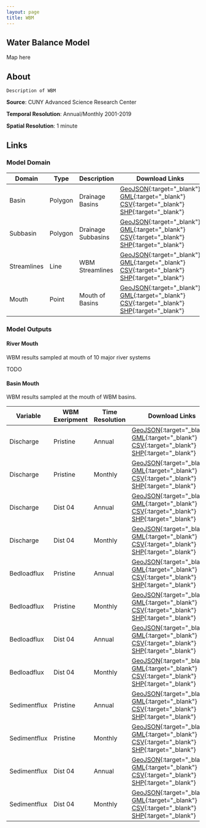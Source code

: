 ```yaml
---
layout: page
title: WBM 
---
```


## Water Balance Model

Map here

## About

`Description of WBM`

__Source__: CUNY Advanced Science Research Center 

__Temporal Resolution__: Annual/Monthly 2001-2019

__Spatial Resolution__: 1 minute 

## Links

### Model Domain 


| Domain | Type | Description | Download Links |
| ------ | ---- | ----------- | -------------- |
| Basin | Polygon | Drainage Basins | [GeoJSON](https://chartows.environmentalcrossroads.net/chart/ows?service=WFS&version=2.0.0&request=GetFeature&typeName=chart%3Ahydrostn30_basin_01min&outputFormat=application%2Fjson){:target="_blank"} [GML](https://chartows.environmentalcrossroads.net/chart/ows?service=WFS&version=2.0.0&request=GetFeature&typeName=chart%3Ahydrostn30_basin_01min&outputFormat=GML3){:target="_blank"} [CSV](https://chartows.environmentalcrossroads.net/chart/ows?service=WFS&version=2.0.0&request=GetFeature&typeName=chart%3Ahydrostn30_basin_01min&outputFormat=csv){:target="_blank"} [SHP](https://chartows.environmentalcrossroads.net/chart/ows?service=WFS&version=2.0.0&request=GetFeature&typeName=chart%3Ahydrostn30_basin_01min&outputFormat=shape-zip){:target="_blank"} |
| Subbasin | Polygon | Drainage Subbasins | [GeoJSON](https://chartows.environmentalcrossroads.net/chart/ows?service=WFS&version=2.0.0&request=GetFeature&typeName=chart%3Ahydrostn30_subbasin_01min&outputFormat=application%2Fjson){:target="_blank"} [GML](https://chartows.environmentalcrossroads.net/chart/ows?service=WFS&version=2.0.0&request=GetFeature&typeName=chart%3Ahydrostn30_subbasin_01min&outputFormat=GML3){:target="_blank"} [CSV](https://chartows.environmentalcrossroads.net/chart/ows?service=WFS&version=2.0.0&request=GetFeature&typeName=chart%3Ahydrostn30_subbasin_01min&outputFormat=csv){:target="_blank"} [SHP](https://chartows.environmentalcrossroads.net/chart/ows?service=WFS&version=2.0.0&request=GetFeature&typeName=chart%3Ahydrostn30_subbasin_01min&outputFormat=shape-zip){:target="_blank"} |
| Streamlines | Line | WBM Streamlines | [GeoJSON](https://chartows.environmentalcrossroads.net/chart/ows?service=WFS&version=2.0.0&request=GetFeature&typeName=chart%3Ahydrostn30_streamline_01min&outputFormat=application%2Fjson){:target="_blank"} [GML](https://chartows.environmentalcrossroads.net/chart/ows?service=WFS&version=2.0.0&request=GetFeature&typeName=chart%3Ahydrostn30_streamline_01min&outputFormat=GML3){:target="_blank"} [CSV](https://chartows.environmentalcrossroads.net/chart/ows?service=WFS&version=2.0.0&request=GetFeature&typeName=chart%3Ahydrostn30_streamline_01min&outputFormat=csv){:target="_blank"} [SHP](https://chartows.environmentalcrossroads.net/chart/ows?service=WFS&version=2.0.0&request=GetFeature&typeName=chart%3Ahydrostn30_streamline_01min&outputFormat=shape-zip){:target="_blank"} |
| Mouth | Point | Mouth of Basins | [GeoJSON](https://chartows.environmentalcrossroads.net/chart/ows?service=WFS&version=2.0.0&request=GetFeature&typeName=chart%3Ahydrostn30_mouth_01min&outputFormat=application%2Fjson){:target="_blank"} [GML](https://chartows.environmentalcrossroads.net/chart/ows?service=WFS&version=2.0.0&request=GetFeature&typeName=chart%3Ahydrostn30_mouth_01min&outputFormat=GML3){:target="_blank"} [CSV](https://chartows.environmentalcrossroads.net/chart/ows?service=WFS&version=2.0.0&request=GetFeature&typeName=chart%3Ahydrostn30_mouth_01min&outputFormat=csv){:target="_blank"} [SHP](https://chartows.environmentalcrossroads.net/chart/ows?service=WFS&version=2.0.0&request=GetFeature&typeName=chart%3Ahydrostn30_mouth_01min&outputFormat=shape-zip){:target="_blank"} |

### Model Outputs

#### River Mouth
WBM results sampled at mouth of 10 major river systems

TODO

#### Basin Mouth
WBM results sampled at the mouth of WBM basins.

| Variable      | WBM Exeripment | Time Resolution | Download Links                                                                                                                                                                                                                                                                                                                                                                                                                                                                                                                                                                                                                                                                                                                                                                                                                                                                                                                      |
| ------------- | -------------- | --------------- | --------------                                                                                                                                                                                                                                                                                                                                                                                                                                                                                                                                                                                                                                                                                                                                                                                                                                                                                                                      |
| Discharge     | Pristine       | Annual          | [GeoJSON](https://chartows.environmentalcrossroads.net/chart/ows?service=WFS&version=2.0.0&request=GetFeature&typeName=chart%3Abasinmouth_discharge_annual_terra-wbmsed-prist_01min_w&outputFormat=application%2Fjson){:target="_blank"} [GML](https://chartows.environmentalcrossroads.net/chart/ows?service=WFS&version=2.0.0&request=GetFeature&typeName=chart%3Abasinmouth_discharge_annual_terra-wbmsed-prist_01min_w&outputFormat=GML3){:target="_blank"}  [CSV](https://chartows.environmentalcrossroads.net/chart/ows?service=WFS&version=2.0.0&request=GetFeature&typeName=chart%3Abasinmouth_discharge_annual_terra-wbmsed-prist_01min_w&outputFormat=csv){:target="_blank"}  [SHP](https://chartows.environmentalcrossroads.net/chart/ows?service=WFS&version=2.0.0&request=GetFeature&typeName=chart%3Abasinmouth_discharge_annual_terra-wbmsed-prist_01min_w&outputFormat=shape-zip){:target="_blank"}     |
| Discharge     | Pristine       | Monthly         | [GeoJSON](https://chartows.environmentalcrossroads.net/chart/ows?service=WFS&version=2.0.0&request=GetFeature&typeName=chart%3Abasinmouth_discharge_monthly_terra-wbmsed-prist_01min_w&outputFormat=application%2Fjson){:target="_blank"} [GML](https://chartows.environmentalcrossroads.net/chart/ows?service=WFS&version=2.0.0&request=GetFeature&typeName=chart%3Abasinmouth_discharge_monthly_terra-wbmsed-prist_01min_w&outputFormat=GML3){:target="_blank"}  [CSV](https://chartows.environmentalcrossroads.net/chart/ows?service=WFS&version=2.0.0&request=GetFeature&typeName=chart%3Abasinmouth_discharge_monthly_terra-wbmsed-prist_01min_w&outputFormat=csv){:target="_blank"}  [SHP](https://chartows.environmentalcrossroads.net/chart/ows?service=WFS&version=2.0.0&request=GetFeature&typeName=chart%3Abasinmouth_discharge_monthly_terra-wbmsed-prist_01min_w&outputFormat=shape-zip){:target="_blank"} |
| Discharge     | Dist 04        | Annual          | [GeoJSON](https://chartows.environmentalcrossroads.net/chart/ows?service=WFS&version=2.0.0&request=GetFeature&typeName=chart%3Abasinmouth_discharge_annual_terra-wbmsed-dist04_01min_w&outputFormat=application%2Fjson){:target="_blank"} [GML](https://chartows.environmentalcrossroads.net/chart/ows?service=WFS&version=2.0.0&request=GetFeature&typeName=chart%3Abasinmouth_discharge_annual_terra-wbmsed-dist04_01min_w&outputFormat=GML3){:target="_blank"}  [CSV](https://chartows.environmentalcrossroads.net/chart/ows?service=WFS&version=2.0.0&request=GetFeature&typeName=chart%3Abasinmouth_discharge_annual_terra-wbmsed-dist04_01min_w&outputFormat=csv){:target="_blank"}  [SHP](https://chartows.environmentalcrossroads.net/chart/ows?service=WFS&version=2.0.0&request=GetFeature&typeName=chart%3Abasinmouth_discharge_annual_terra-wbmsed-dist04_01min_w&outputFormat=shape-zip){:target="_blank"}     |
| Discharge     | Dist 04        | Monthly         | [GeoJSON](https://chartows.environmentalcrossroads.net/chart/ows?service=WFS&version=2.0.0&request=GetFeature&typeName=chart%3Abasinmouth_discharge_monthly_terra-wbmsed-dist04_01min_w&outputFormat=application%2Fjson){:target="_blank"} [GML](https://chartows.environmentalcrossroads.net/chart/ows?service=WFS&version=2.0.0&request=GetFeature&typeName=chart%3Abasinmouth_discharge_monthly_terra-wbmsed-dist04_01min_w&outputFormat=GML3){:target="_blank"}  [CSV](https://chartows.environmentalcrossroads.net/chart/ows?service=WFS&version=2.0.0&request=GetFeature&typeName=chart%3Abasinmouth_discharge_monthly_terra-wbmsed-dist04_01min_w&outputFormat=csv){:target="_blank"}  [SHP](https://chartows.environmentalcrossroads.net/chart/ows?service=WFS&version=2.0.0&request=GetFeature&typeName=chart%3Abasinmouth_discharge_monthly_terra-wbmsed-dist04_01min_w&outputFormat=shape-zip){:target="_blank"} |
| Bedloadflux     | Pristine       | Annual          | [GeoJSON](https://chartows.environmentalcrossroads.net/chart/ows?service=WFS&version=2.0.0&request=GetFeature&typeName=chart%3Abasinmouth_bedloadflux_annual_terra-wbmsed-prist_01min_w&outputFormat=application%2Fjson){:target="_blank"} [GML](https://chartows.environmentalcrossroads.net/chart/ows?service=WFS&version=2.0.0&request=GetFeature&typeName=chart%3Abasinmouth_bedloadflux_annual_terra-wbmsed-prist_01min_w&outputFormat=GML3){:target="_blank"}  [CSV](https://chartows.environmentalcrossroads.net/chart/ows?service=WFS&version=2.0.0&request=GetFeature&typeName=chart%3Abasinmouth_bedloadflux_annual_terra-wbmsed-prist_01min_w&outputFormat=csv){:target="_blank"}  [SHP](https://chartows.environmentalcrossroads.net/chart/ows?service=WFS&version=2.0.0&request=GetFeature&typeName=chart%3Abasinmouth_bedloadflux_annual_terra-wbmsed-prist_01min_w&outputFormat=shape-zip){:target="_blank"}     |
| Bedloadflux     | Pristine       | Monthly         | [GeoJSON](https://chartows.environmentalcrossroads.net/chart/ows?service=WFS&version=2.0.0&request=GetFeature&typeName=chart%3Abasinmouth_bedloadflux_monthly_terra-wbmsed-prist_01min_w&outputFormat=application%2Fjson){:target="_blank"} [GML](https://chartows.environmentalcrossroads.net/chart/ows?service=WFS&version=2.0.0&request=GetFeature&typeName=chart%3Abasinmouth_bedloadflux_monthly_terra-wbmsed-prist_01min_w&outputFormat=GML3){:target="_blank"}  [CSV](https://chartows.environmentalcrossroads.net/chart/ows?service=WFS&version=2.0.0&request=GetFeature&typeName=chart%3Abasinmouth_bedloadflux_monthly_terra-wbmsed-prist_01min_w&outputFormat=csv){:target="_blank"}  [SHP](https://chartows.environmentalcrossroads.net/chart/ows?service=WFS&version=2.0.0&request=GetFeature&typeName=chart%3Abasinmouth_bedloadflux_monthly_terra-wbmsed-prist_01min_w&outputFormat=shape-zip){:target="_blank"} |
| Bedloadflux     | Dist 04        | Annual          | [GeoJSON](https://chartows.environmentalcrossroads.net/chart/ows?service=WFS&version=2.0.0&request=GetFeature&typeName=chart%3Abasinmouth_bedloadflux_annual_terra-wbmsed-dist04_01min_w&outputFormat=application%2Fjson){:target="_blank"} [GML](https://chartows.environmentalcrossroads.net/chart/ows?service=WFS&version=2.0.0&request=GetFeature&typeName=chart%3Abasinmouth_bedloadflux_annual_terra-wbmsed-dist04_01min_w&outputFormat=GML3){:target="_blank"}  [CSV](https://chartows.environmentalcrossroads.net/chart/ows?service=WFS&version=2.0.0&request=GetFeature&typeName=chart%3Abasinmouth_bedloadflux_annual_terra-wbmsed-dist04_01min_w&outputFormat=csv){:target="_blank"}  [SHP](https://chartows.environmentalcrossroads.net/chart/ows?service=WFS&version=2.0.0&request=GetFeature&typeName=chart%3Abasinmouth_bedloadflux_annual_terra-wbmsed-dist04_01min_w&outputFormat=shape-zip){:target="_blank"}     |
| Bedloadflux     | Dist 04        | Monthly         | [GeoJSON](https://chartows.environmentalcrossroads.net/chart/ows?service=WFS&version=2.0.0&request=GetFeature&typeName=chart%3Abasinmouth_bedloadflux_monthly_terra-wbmsed-dist04_01min_w&outputFormat=application%2Fjson){:target="_blank"} [GML](https://chartows.environmentalcrossroads.net/chart/ows?service=WFS&version=2.0.0&request=GetFeature&typeName=chart%3Abasinmouth_bedloadflux_monthly_terra-wbmsed-dist04_01min_w&outputFormat=GML3){:target="_blank"}  [CSV](https://chartows.environmentalcrossroads.net/chart/ows?service=WFS&version=2.0.0&request=GetFeature&typeName=chart%3Abasinmouth_bedloadflux_monthly_terra-wbmsed-dist04_01min_w&outputFormat=csv){:target="_blank"}  [SHP](https://chartows.environmentalcrossroads.net/chart/ows?service=WFS&version=2.0.0&request=GetFeature&typeName=chart%3Abasinmouth_bedloadflux_monthly_terra-wbmsed-dist04_01min_w&outputFormat=shape-zip){:target="_blank"} |
| Sedimentflux     | Pristine       | Annual          | [GeoJSON](https://chartows.environmentalcrossroads.net/chart/ows?service=WFS&version=2.0.0&request=GetFeature&typeName=chart%3Abasinmouth_sedimentflux_annual_terra-wbmsed-prist_01min_w&outputFormat=application%2Fjson){:target="_blank"} [GML](https://chartows.environmentalcrossroads.net/chart/ows?service=WFS&version=2.0.0&request=GetFeature&typeName=chart%3Abasinmouth_sedimentflux_annual_terra-wbmsed-prist_01min_w&outputFormat=GML3){:target="_blank"}  [CSV](https://chartows.environmentalcrossroads.net/chart/ows?service=WFS&version=2.0.0&request=GetFeature&typeName=chart%3Abasinmouth_sedimentflux_annual_terra-wbmsed-prist_01min_w&outputFormat=csv){:target="_blank"}  [SHP](https://chartows.environmentalcrossroads.net/chart/ows?service=WFS&version=2.0.0&request=GetFeature&typeName=chart%3Abasinmouth_sedimentflux_annual_terra-wbmsed-prist_01min_w&outputFormat=shape-zip){:target="_blank"}     |
| Sedimentflux     | Pristine       | Monthly         | [GeoJSON](https://chartows.environmentalcrossroads.net/chart/ows?service=WFS&version=2.0.0&request=GetFeature&typeName=chart%3Abasinmouth_sedimentflux_monthly_terra-wbmsed-prist_01min_w&outputFormat=application%2Fjson){:target="_blank"} [GML](https://chartows.environmentalcrossroads.net/chart/ows?service=WFS&version=2.0.0&request=GetFeature&typeName=chart%3Abasinmouth_sedimentflux_monthly_terra-wbmsed-prist_01min_w&outputFormat=GML3){:target="_blank"}  [CSV](https://chartows.environmentalcrossroads.net/chart/ows?service=WFS&version=2.0.0&request=GetFeature&typeName=chart%3Abasinmouth_sedimentflux_monthly_terra-wbmsed-prist_01min_w&outputFormat=csv){:target="_blank"}  [SHP](https://chartows.environmentalcrossroads.net/chart/ows?service=WFS&version=2.0.0&request=GetFeature&typeName=chart%3Abasinmouth_sedimentflux_monthly_terra-wbmsed-prist_01min_w&outputFormat=shape-zip){:target="_blank"} |
| Sedimentflux     | Dist 04        | Annual          | [GeoJSON](https://chartows.environmentalcrossroads.net/chart/ows?service=WFS&version=2.0.0&request=GetFeature&typeName=chart%3Abasinmouth_sedimentflux_annual_terra-wbmsed-dist04_01min_w&outputFormat=application%2Fjson){:target="_blank"} [GML](https://chartows.environmentalcrossroads.net/chart/ows?service=WFS&version=2.0.0&request=GetFeature&typeName=chart%3Abasinmouth_sedimentflux_annual_terra-wbmsed-dist04_01min_w&outputFormat=GML3){:target="_blank"}  [CSV](https://chartows.environmentalcrossroads.net/chart/ows?service=WFS&version=2.0.0&request=GetFeature&typeName=chart%3Abasinmouth_sedimentflux_annual_terra-wbmsed-dist04_01min_w&outputFormat=csv){:target="_blank"}  [SHP](https://chartows.environmentalcrossroads.net/chart/ows?service=WFS&version=2.0.0&request=GetFeature&typeName=chart%3Abasinmouth_sedimentflux_annual_terra-wbmsed-dist04_01min_w&outputFormat=shape-zip){:target="_blank"}     |
| Sedimentflux     | Dist 04        | Monthly         | [GeoJSON](https://chartows.environmentalcrossroads.net/chart/ows?service=WFS&version=2.0.0&request=GetFeature&typeName=chart%3Abasinmouth_sedimentflux_monthly_terra-wbmsed-dist04_01min_w&outputFormat=application%2Fjson){:target="_blank"} [GML](https://chartows.environmentalcrossroads.net/chart/ows?service=WFS&version=2.0.0&request=GetFeature&typeName=chart%3Abasinmouth_sedimentflux_monthly_terra-wbmsed-dist04_01min_w&outputFormat=GML3){:target="_blank"}  [CSV](https://chartows.environmentalcrossroads.net/chart/ows?service=WFS&version=2.0.0&request=GetFeature&typeName=chart%3Abasinmouth_sedimentflux_monthly_terra-wbmsed-dist04_01min_w&outputFormat=csv){:target="_blank"}  [SHP](https://chartows.environmentalcrossroads.net/chart/ows?service=WFS&version=2.0.0&request=GetFeature&typeName=chart%3Abasinmouth_sedimentflux_monthly_terra-wbmsed-dist04_01min_w&outputFormat=shape-zip){:target="_blank"} |
